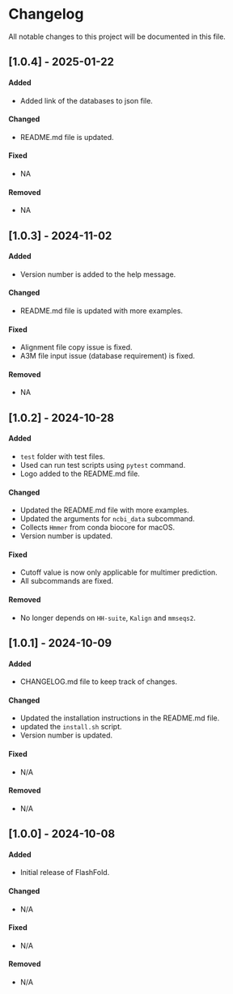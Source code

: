 # Changelog

All notable changes to this project will be documented in this file.


## [1.0.4] - 2025-01-22

#### Added
- Added link of the databases to json file.

#### Changed
- README.md file is updated.

#### Fixed
- NA

#### Removed
- NA


## [1.0.3] - 2024-11-02

#### Added
- Version number is added to the help message.

#### Changed
- README.md file is updated with more examples.

#### Fixed
- Alignment file copy issue is fixed.
- A3M file input issue (database requirement) is fixed.

#### Removed
- NA


## [1.0.2] - 2024-10-28

#### Added
- `test` folder with test files.
- Used can run test scripts using `pytest` command.
- Logo added to the README.md file.

#### Changed
- Updated the README.md file with more examples.
- Updated the arguments for `ncbi_data` subcommand. 
- Collects `Hmmer` from conda biocore for macOS.
- Version number is updated.

#### Fixed
- Cutoff value is now only applicable for multimer prediction.
- All subcommands are fixed.

#### Removed
- No longer depends on `HH-suite`, `Kalign` and `mmseqs2`.


## [1.0.1] - 2024-10-09

#### Added
- CHANGELOG.md file to keep track of changes.

#### Changed
- Updated the installation instructions in the README.md file.
- updated the `install.sh` script.
- Version number is updated.

#### Fixed
- N/A

#### Removed
- N/A


## [1.0.0] - 2024-10-08

#### Added
- Initial release of FlashFold.

#### Changed
- N/A

#### Fixed
- N/A

#### Removed
- N/A